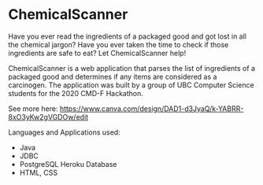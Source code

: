 # ChemicalScanner

Have you ever read the ingredients of a packaged good and got lost in all the chemical jargon? Have you ever taken the time to check if those ingredients are safe to eat? Let ChemicalScanner help!

ChemicalScanner is a web application that parses the list of ingredients of a packaged good and determines if any items are considered as a carcinogen. The application was built by a group of UBC Computer Science students for the 2020 CMD-F Hackathon. 

See more here: https://www.canva.com/design/DAD1-d3JyaQ/k-YABRR-8xO3yKw2gVGDOw/edit

Languages and Applications used:
- Java
- JDBC
- PostgreSQL Heroku Database
- HTML, CSS






